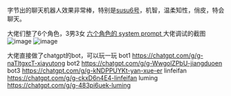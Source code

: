 字节出的聊天机器人效果非常棒，特别是[susu6号](https://chatwiz.cn/h5/dialogue/6)，机智，温柔知性，俏皮，特会聊天。

大佬们整了6个角色，3男3女
[六个角色的 system prompt ](https://pb.ddot.cc/2tzfe3)
大佬调试的截图
![image](https://github.com/evilvlso/evilvlso.github.io/assets/25767862/cc2e900c-7440-4e02-9473-6bedfe0766fc)
![image](https://github.com/evilvlso/evilvlso.github.io/assets/25767862/484200f8-e549-4be1-a5f4-906bbdae0426)

大佬直接做了chatgpt的bot，可以玩一玩
bot1 https://chatgpt.com/g/g-naTltgxcT-xiayutong
bot2 https://chatgpt.com/g/g-WwgolZPbU-jiangduoen
bot3 https://chatgpt.com/g/g-kNDPPUYKt-yan-xue-er
linfeifan https://chatgpt.com/g/g-ckxD6n4E4-linfeifan
luming https://chatgpt.com/g/g-483pi6uek-luming

